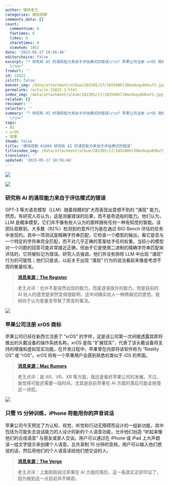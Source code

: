 ```yaml
---
author: 硬核老王
categories: 硬核观察
comments_data: []
count:
  commentnum: 0
  favtimes: 0
  likes: 0
  sharetimes: 0
  viewnum: 1862
date: '2023-05-17 18:56:46'
editorchoice: false
excerpt: "? 研究称 AI 的涌现能力来自于评估模式的错误\r\n? 苹果公司注册 xrOS 商标\r\n? 只需 15 分钟训练，iPhone 将能用你的声音说话\r\n»
  \r\n»"
fromurl: ''
id: 15822
islctt: false
banner_img: /data/attachment/album/202305/17/185540hl30mu9uqu0dku73.jpg
permalink: /article-15822-1.html
index_img: /data/attachment/album/202305/17/185540hl30mu9uqu0dku73.jpg
related: []
reviewer: ''
selector: ''
summary: "? 研究称 AI 的涌现能力来自于评估模式的错误\r\n? 苹果公司注册 xrOS 商标\r\n? 只需 15 分钟训练，iPhone 将能用你的声音说话\r\n»
  \r\n»"
tags:
- AI
- xrOS
- 苹果
thumb: false
title: '硬核观察 #1004 研究称 AI 的涌现能力来自于评估模式的错误'
titleindex_img: /data/attachment/album/202305/17/185540hl30mu9uqu0dku73.jpg
translator: ''
updated: '2023-05-17 18:56:46'
---
```


![](/data/attachment/album/202305/17/185540hl30mu9uqu0dku73.jpg)


![](/data/attachment/album/202305/17/185554cepo7ooveav86w48.jpg)


### 研究称 AI 的涌现能力来自于评估模式的错误


GPT-3 等大语言模型（LLM）随着规模的扩大而表现出意想不到的 “涌现” 能力。然而，有研究人员认为，这是测量错误的后果，而不是奇迹般的能力。他们认为，LLM 是概率模型，它们并不像有些人认为的那样拥有任何一种有知觉的智能。该团队观察到，大多数（92%）检测到的意外行为是在通过 BIG-Bench 评估的任务中发现的。其中一项测试是精确字符串匹配，它检查一个模型的输出，看它是否与一个特定的字符串完全匹配，而不对几乎正确的答案给予任何权重。当较小的模型对一个问题的回答可能非常接近正确，但由于它是使用二进制的精确字符串匹配来评估的，它将被标记为错误。研究人员强调，他们并没有排除 LLM 中出现 “涌现” 行为的可能性；他们只是说，以前关于出现 “涌现” 行为的说法看起来像是考虑不周的衡量标准。



> 
> **[消息来源：The Register](https://www.theregister.com/2023/05/16/large_language_models_behavior/)**
> 
> 
> 



> 
> 老王点评：也许不是突然出现的能力，而是逐渐提升的能力。但是目前的 AI 给人的感觉是突然变得很聪明，这中间确实给人一种跨越式的感觉。我倾向于认为是量变导致了质变的看法。
> 
> 
> 


![](/data/attachment/album/202305/17/185606pqkviz9z25ppponq.jpg)


### 苹果公司注册 xrOS 商标


苹果公司已经在新西兰注册了 “xrOS” 的字样，这是该公司第一次间接透露其即将推出的头戴设备的操作系统名称。xrOS 是指 “扩展现实”，代表了该头戴设备将支持的增强和虚拟现实功能。在开发过程中，苹果曾在内部将该软件称为 “Reality OS” 或 “rOS”。xrOS 将有一个苹果用户会感到熟悉的类似于 iOS 的界面。



> 
> **[消息来源：Mac Rumors](https://www.macrumors.com/2023/05/16/apple-registers-xros-headset-wordmark/)**
> 
> 
> 



> 
> 老王点评：就 AR、VR、XR 等方面，我还是看好苹果公司的发展。不过，我觉得可能还需要一段时间，尤其是目前苹果在 AI 方面的落后可能会拖慢这一进程。
> 
> 
> 


![](/data/attachment/album/202305/17/185625oj7owg6hhzwdhok9.jpg)


### 只需 15 分钟训练，iPhone 将能用你的声音说话


苹果公司今天预览了为认知、视觉、听觉和行动无障碍而设计的一组新功能，其中包括为可能失去说话能力的人设计的新的个人语音功能，允许他们创造 “听起来像他们的合成语音” 与朋友或家人交谈。用户可以通过在 iPhone 或 iPad 上大声朗读一组文字提示来创建个人语音，总共录制 15 分钟的音频。用户可以输入他们想说的话，然后用他们的个人语音读给他们想交谈的人。



> 
> **[消息来源：The Verge](https://www.theverge.com/2023/5/16/23725237/iphone-personal-voice-speak-training-accessibility)**
> 
> 
> 



> 
> 老王点评：上面刚刚说过苹果在 AI 方面的落后，这一条其实正好印证了，因为做到这一点目前并不稀奇。
> 
> 
>